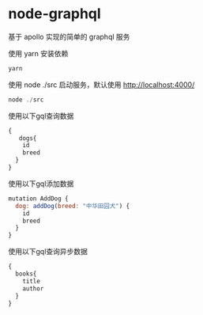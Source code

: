 # node-graphql
基于 apollo 实现的简单的 graphql 服务

使用 yarn 安装依赖
```js
yarn
```

使用 node ./src 启动服务，默认使用 [http://localhost:4000/](http://localhost:4000/)
```js
node ./src
```

使用以下gql查询数据
```js
{
   dogs{
    id
    breed
  }
}
```

使用以下gql添加数据
```js
mutation AddDog {
  dog: addDog(breed: "中华田园犬") {
    id
    breed
  }
}
```

使用以下gql查询异步数据
```js
{
  books{
    title
    author
  }
}
```